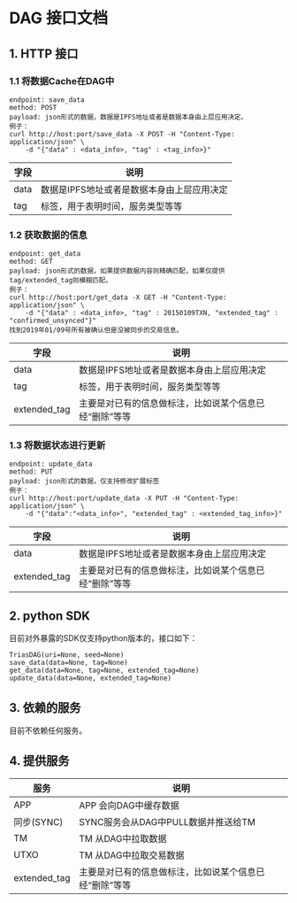 # DAG 接口文档

## 1. HTTP 接口

### 1.1 将数据Cache在DAG中

```
endpoint: save_data
method: POST
payload: json形式的数据，数据是IPFS地址或者是数据本身由上层应用决定。
例子：
curl http://host:port/save_data -X POST -H "Content-Type: application/json" \
    -d "{"data" : <data_info>, "tag" : <tag_info>}"
```

|字段|说明|
|-----|------|
|data|数据是IPFS地址或者是数据本身由上层应用决定|
|tag|标签，用于表明时间，服务类型等等|

### 1.2 获取数据的信息

```
endpoint: get_data
method: GET 
payload: json形式的数据，如果提供数据内容则精确匹配，如果仅提供tag/extended_tag则模糊匹配。
例子：
curl http://host:port/get_data -X GET -H "Content-Type: application/json" \
    -d "{"data" : <data_info>, "tag" : 20150109TXN, "extended_tag" : "confirmed_unsynced"}"
找到2019年01/09号所有被确认但是没被同步的交易信息。
```
|字段|说明|
|-----|------|
|data|数据是IPFS地址或者是数据本身由上层应用决定|
|tag|标签，用于表明时间，服务类型等等|
|extended\_tag|主要是对已有的信息做标注，比如说某个信息已经“删除”等等|


### 1.3 将数据状态进行更新

```
endpoint: update_data
method: PUT
payload: json形式的数据，仅支持修改扩展标签
例子：
curl http://host:port/update_data -X PUT -H "Content-Type: application/json" \
    -d "{"data":"<data_info>", "extended_tag" : <extended_tag_info>}"
```
|字段|说明|
|-----|------|
|data|数据是IPFS地址或者是数据本身由上层应用决定|
|extended\_tag|主要是对已有的信息做标注，比如说某个信息已经“删除”等等|


## 2. python SDK
目前对外暴露的SDK仅支持python版本的，接口如下：
```
TriasDAG(uri=None, seed=None)
save_data(data=None, tag=None)
get_data(data=None, tag=None, extended_tag=None)
update_data(data=None, extended_tag=None)
```

## 3. 依赖的服务
目前不依赖任何服务。

## 4. 提供服务
|服务|说明|
|-----|------|
|APP|APP 会向DAG中缓存数据|
|同步(SYNC)|SYNC服务会从DAG中PULL数据并推送给TM|
|TM|TM 从DAG中拉取数据|
|UTXO|TM 从DAG中拉取交易数据|
|extended\_tag|主要是对已有的信息做标注，比如说某个信息已经“删除”等等|

